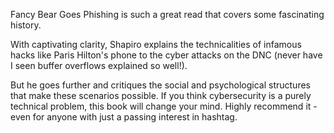 Fancy Bear Goes Phishing is such a great read that covers some fascinating history. 

With captivating clarity, Shapiro explains the technicalities of infamous hacks like Paris Hilton's phone to the cyber attacks on the DNC (never have I seen buffer overflows explained so well!). 

But he goes further and critiques the social and psychological structures that make these scenarios possible. If you think cybersecurity is a purely technical problem, this book will change your mind. Highly recommend it - even for anyone with just a passing interest in hashtag.